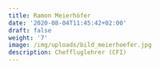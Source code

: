 ```yaml
---
title: Ramon Meierhöfer
date: '2020-08-04T11:45:42+02:00'
draft: false
weight: '7'
image: /img/uploads/bild_meierhoefer.jpg
description: Cheffluglehrer (CFI)
---
```


